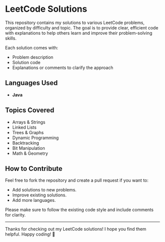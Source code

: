 # LeetCode Solutions

This repository contains my solutions to various LeetCode problems, organized by difficulty and topic. The goal is to provide clear, efficient code with explanations to help others learn and improve their problem-solving skills.

Each solution comes with:
- Problem description
- Solution code
- Explanations or comments to clarify the approach

## Languages Used

- **Java**

## Topics Covered

- Arrays & Strings
- Linked Lists
- Trees & Graphs
- Dynamic Programming
- Backtracking
- Bit Manipulation
- Math & Geometry

## How to Contribute

Feel free to fork the repository and create a pull request if you want to:
- Add solutions to new problems.
- Improve existing solutions.
- Add more languages.

Please make sure to follow the existing code style and include comments for clarity.

---

Thanks for checking out my LeetCode solutions! I hope you find them helpful. Happy coding! 🚀
